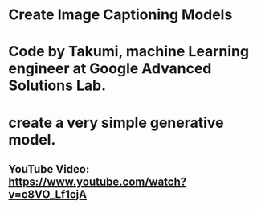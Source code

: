 # Create Image Captioning Models

# Code by Takumi, machine Learning engineer at Google Advanced Solutions Lab.
# create a very simple generative model. 

## YouTube Video: https://www.youtube.com/watch?v=c8VO_Lf1cjA
